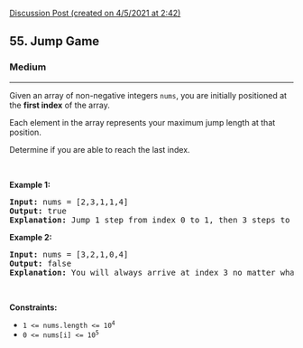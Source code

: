 [Discussion Post (created on 4/5/2021 at 2:42)](https://leetcode.com/problems/jump-game/discuss/1249872/C%2B%2Bor-EASY-TO-UNDERSTANDor-fast-code)  
<h2>55. Jump Game</h2><h3>Medium</h3><hr><div><p>Given an array of non-negative integers <code>nums</code>, you are initially positioned at the <strong>first index</strong> of the array.</p>

<p>Each element in the array represents your maximum jump length at that position.</p>

<p>Determine if you are able to reach the last index.</p>

<p>&nbsp;</p>
<p><strong>Example 1:</strong></p>

<pre><strong>Input:</strong> nums = [2,3,1,1,4]
<strong>Output:</strong> true
<strong>Explanation:</strong> Jump 1 step from index 0 to 1, then 3 steps to the last index.
</pre>

<p><strong>Example 2:</strong></p>

<pre><strong>Input:</strong> nums = [3,2,1,0,4]
<strong>Output:</strong> false
<strong>Explanation:</strong> You will always arrive at index 3 no matter what. Its maximum jump length is 0, which makes it impossible to reach the last index.
</pre>

<p>&nbsp;</p>
<p><strong>Constraints:</strong></p>

<ul>
	<li><code>1 &lt;= nums.length &lt;= 10<sup>4</sup></code></li>
	<li><code>0 &lt;= nums[i] &lt;= 10<sup>5</sup></code></li>
</ul>
</div>